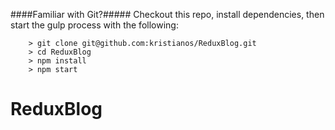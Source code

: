 
####Familiar with Git?#####
Checkout this repo, install dependencies, then start the gulp process with the following:

```
	> git clone git@github.com:kristianos/ReduxBlog.git
	> cd ReduxBlog
	> npm install
	> npm start
```
# ReduxBlog
